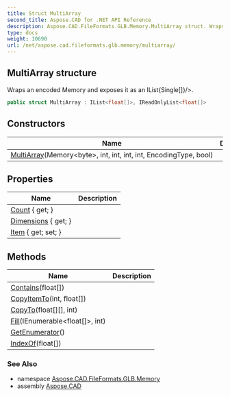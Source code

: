 ```yaml
---
title: Struct MultiArray
second_title: Aspose.CAD for .NET API Reference
description: Aspose.CAD.FileFormats.GLB.Memory.MultiArray struct. Wraps an encoded Memory and exposes it as an IListSingle/
type: docs
weight: 10690
url: /net/aspose.cad.fileformats.glb.memory/multiarray/
---
```

## MultiArray structure

Wraps an encoded Memory and exposes it as an IList{Single[]}/&gt;.

```csharp
public struct MultiArray : IList<float[]>, IReadOnlyList<float[]>
```

## Constructors

| Name | Description |
| --- | --- |
| [MultiArray](multiarray/)(Memory&lt;byte&gt;, int, int, int, int, EncodingType, bool) |  |

## Properties

| Name | Description |
| --- | --- |
| [Count](../../aspose.cad.fileformats.glb.memory/multiarray/count/) { get; } |  |
| [Dimensions](../../aspose.cad.fileformats.glb.memory/multiarray/dimensions/) { get; } |  |
| [Item](../../aspose.cad.fileformats.glb.memory/multiarray/item/) { get; set; } |  |

## Methods

| Name | Description |
| --- | --- |
| [Contains](../../aspose.cad.fileformats.glb.memory/multiarray/contains/)(float[]) |  |
| [CopyItemTo](../../aspose.cad.fileformats.glb.memory/multiarray/copyitemto/)(int, float[]) |  |
| [CopyTo](../../aspose.cad.fileformats.glb.memory/multiarray/copyto/)(float[][], int) |  |
| [Fill](../../aspose.cad.fileformats.glb.memory/multiarray/fill/)(IEnumerable&lt;float[]&gt;, int) |  |
| [GetEnumerator](../../aspose.cad.fileformats.glb.memory/multiarray/getenumerator/)() |  |
| [IndexOf](../../aspose.cad.fileformats.glb.memory/multiarray/indexof/)(float[]) |  |

### See Also

* namespace [Aspose.CAD.FileFormats.GLB.Memory](../../aspose.cad.fileformats.glb.memory/)
* assembly [Aspose.CAD](../../)


